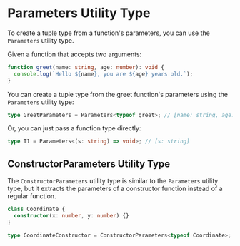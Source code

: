 # Parameters Utility Type

To create a tuple type from a function's parameters, you can use the `Parameters` utility type.

Given a function that accepts two arguments:

```ts
function greet(name: string, age: number): void {
  console.log(`Hello ${name}, you are ${age} years old.`);
}
```

You can create a tuple type from the greet function's parameters using the `Parameters` utility type:

```ts
type GreetParameters = Parameters<typeof greet>; // [name: string, age: number]
```

Or, you can just pass a function type directly:

```ts
type T1 = Parameters<(s: string) => void>; // [s: string]
```

## ConstructorParameters Utility Type

The `ConstructorParameters` utility type is similar to the `Parameters` utility type, but it extracts the parameters of a constructor function instead of a regular function.

```ts
class Coordinate {
  constructor(x: number, y: number) {}
}

type CoordinateConstructor = ConstructorParameters<typeof Coordinate>;
```
